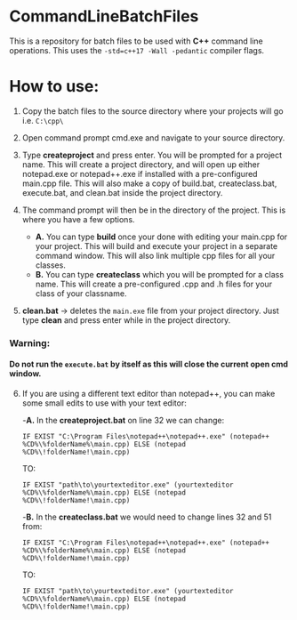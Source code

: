 # CommandLineBatchFiles
This is a repository for batch files to be used with **C++** command line operations. This uses the ```-std=c++17 -Wall -pedantic``` compiler flags.

# How to use:
1. Copy the batch files to the source directory where your projects will go i.e. ```C:\cpp\```

2. Open command prompt cmd.exe and navigate to your source directory.

3. Type <b>createproject</b> and press enter. You will be prompted for a project name. This will create a project directory, and will open up either notepad.exe or notepad++.exe if installed with a pre-configured main.cpp file. This will also make a copy of build.bat, createclass.bat, execute.bat, and clean.bat inside the project directory.

4. The command prompt will then be in the directory of the project. This is where you have a few options. 
      - **A.** You can type <b>build</b> once your done with editing your main.cpp for your project. This will build and execute your project in a separate command window. This will also link multiple cpp files for all your classes.
      - **B.** You can type <b>createclass</b> which you will be prompted for a class name. This will create a pre-configured .cpp and .h files for your class of your classname.

5. **clean.bat** -> deletes the ```main.exe``` file from your project directory. Just type <b>clean</b> and press enter while in the project directory.

### **Warning:** 
#### Do not run the ```execute.bat``` by itself as this will close the current open cmd window. 

6. If you are using a different text editor than notepad++, you can make some small edits to use with your text editor:
           
      -**A.** In the **createproject.bat** on line 32 we can change:

      `IF EXIST "C:\Program Files\notepad++\notepad++.exe" (notepad++ %CD%\%folderName%\main.cpp) ELSE (notepad %CD%\!folderName!\main.cpp)`
            
      TO:
          
      `IF EXIST "path\to\yourtexteditor.exe" (yourtexteditor %CD%\%folderName%\main.cpp) ELSE (notepad %CD%\!folderName!\main.cpp)`
           
      -**B.** In the **createclass.bat** we would need to change lines 32 and 51 from:
      
      `IF EXIST "C:\Program Files\notepad++\notepad++.exe" (notepad++ %CD%\%folderName%\main.cpp) ELSE (notepad %CD%\!folderName!\main.cpp)`
            
      TO:
          
      `IF EXIST "path\to\yourtexteditor.exe" (yourtexteditor %CD%\%folderName%\main.cpp) ELSE (notepad %CD%\!folderName!\main.cpp)`
            
